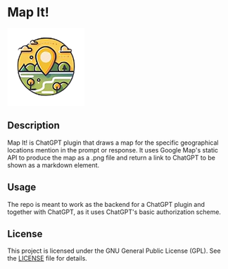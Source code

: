 # Map It!

![Logo](api/assets/logo.png)

## Description

Map It! is ChatGPT plugin that draws a map for the specific geographical locations mention in the prompt or response. It uses Google Map's static API to produce the map as a .png file and return a link to ChatGPT to be shown as a markdown element.

## Usage

The repo is meant to work as the backend for a ChatGPT plugin and together with ChatGPT, as it uses ChatGPT's basic authorization scheme.

## License

This project is licensed under the GNU General Public License (GPL). See the [LICENSE](LICENSE) file for details.
